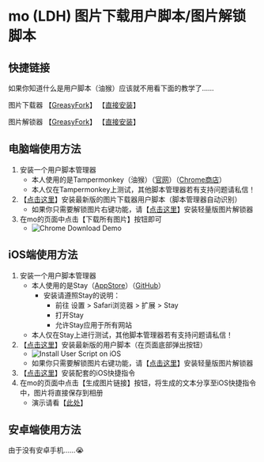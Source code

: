 # mo (LDH) 图片下载用户脚本/图片解锁脚本

## 快捷链接

如果你知道什么是用户脚本（油猴）应该就不用看下面的教学了……

图片下载器 【[GreasyFork](https://greasyfork.org/zh-CN/scripts/459051-mo-ldh-images-download)】 【[直接安装](https://gist.github.com/locoda/460ac9d42b05e75df12ef2f80d66c3d2/raw/ldh-mo-img-dl.user.js)】

图片解锁器 【[GreasyFork](https://greasyfork.org/zh-CN/scripts/459052-mo-ldh-images-limitation-remover)】 【[直接安装](https://gist.github.com/locoda/460ac9d42b05e75df12ef2f80d66c3d2/raw/ldh-mo-remove-protectimg.user.js)】

## 电脑端使用方法

1. 安装一个用户脚本管理器
   - 本人使用的是Tampermonkey（油猴）（[官网](https://www.tampermonkey.net/)）（[Chrome商店](https://chrome.google.com/webstore/detail/tampermonkey/dhdgffkkebhmkfjojejmpbldmpobfkfo)）
   - 本人仅在Tampermonkey上测试，其他脚本管理器若有支持问题请私信！
2. 【[点击这里](https://gist.github.com/locoda/460ac9d42b05e75df12ef2f80d66c3d2/raw/ldh-mo-img-dl.user.js)】安装最新版的图片下载器用户脚本（脚本管理器自动识别）
   - 如果你只需要解锁图片右键功能，请【[点击这里](https://gist.github.com/locoda/460ac9d42b05e75df12ef2f80d66c3d2/raw/ldh-mo-remove-protectimg.user.js)】安装轻量版图片解锁器
3. 在mo的页面中点击【下载所有图片】按钮即可
   - ![Chrome Download Demo](https://gist.githubusercontent.com/locoda/460ac9d42b05e75df12ef2f80d66c3d2/raw/chrome-download.png)

## iOS端使用方法

1. 安装一个用户脚本管理器
   - 本人使用的是Stay（[AppStore](https://apps.apple.com/cn/app/stay-%E7%BD%91%E9%A1%B5%E7%BA%AF%E6%B5%8F%E8%A7%88/id1591620171)）（[GitHub](https://github.com/shenruisi/Stay)）
     - 安装请遵照Stay的说明：
       - 前往 设置 > Safari浏览器 > 扩展 > Stay
       - 打开Stay
       - 允许Stay应用于所有网站
   - 本人仅在Stay上进行测试，其他脚本管理器若有支持问题请私信！
2. 【[点击这里](https://gist.github.com/locoda/460ac9d42b05e75df12ef2f80d66c3d2/raw/ldh-mo-img-dl.user.js)】安装最新版的用户脚本（在页面底部弹出按钮）
   - ![Install User Script on iOS](https://gist.github.com/locoda/460ac9d42b05e75df12ef2f80d66c3d2/raw/iOS-user-script-install.png)
   - 如果你只需要解锁图片右键功能，请【[点击这里](https://gist.github.com/locoda/460ac9d42b05e75df12ef2f80d66c3d2/raw/ldh-mo-remove-protectimg.user.js)】安装轻量版图片解锁器
3. 【[点击这里](https://www.icloud.com/shortcuts/bbd0e1dc58ed416f912ebb060beea996)】安装配套的iOS快捷指令
4. 在mo的页面中点击【生成图片链接】按钮，将生成的文本分享至iOS快捷指令中，图片将直接保存到相册
   - 演示请看【[此处](https://gist.github.com/locoda/460ac9d42b05e75df12ef2f80d66c3d2#file-ios-download-gif)】

## 安卓端使用方法

由于没有安卓手机……😭